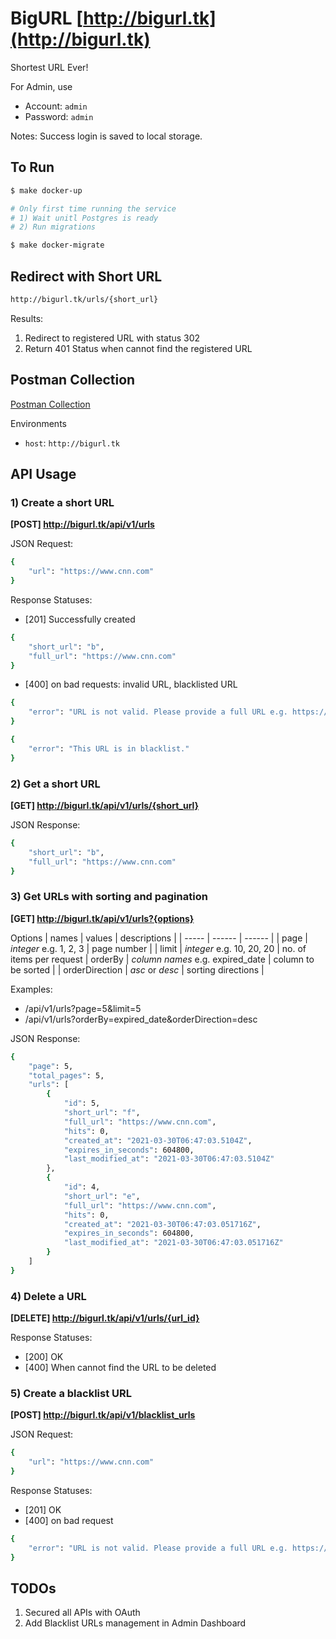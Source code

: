 # BigURL [http://bigurl.tk](http://bigurl.tk)
Shortest URL Ever!

For Admin, use
- Account: `admin`
- Password: `admin`

Notes: Success login is saved to local storage.

## To Run
```sh
$ make docker-up

# Only first time running the service
# 1) Wait unitl Postgres is ready
# 2) Run migrations

$ make docker-migrate
```


## Redirect with Short URL

```sh
http://bigurl.tk/urls/{short_url}
```

Results:
 1. Redirect to registered URL with status 302
 2. Return 401 Status when cannot find the registered URL

## Postman Collection
[Postman Collection](https://raw.githubusercontent.com/ekkapob/miniurl/main/MiniURL.postman_collection.json)

Environments
- `host`: `http://bigurl.tk`

## API Usage
### 1) Create a short URL
**[POST] http://bigurl.tk/api/v1/urls**

JSON Request:
```sh
{
    "url": "https://www.cnn.com"
}
```
Response Statuses:
  - [201] Successfully created

```sh
{
    "short_url": "b",
    "full_url": "https://www.cnn.com"
}
```

  - [400] on bad requests: invalid URL, blacklisted URL

```sh
{
    "error": "URL is not valid. Please provide a full URL e.g. https://google.com"
}
```

```sh
{
    "error": "This URL is in blacklist."
}
```

### 2) Get a short URL
**[GET] http://bigurl.tk/api/v1/urls/{short_url}**

JSON Response:
```sh
{
    "short_url": "b",
    "full_url": "https://www.cnn.com"
}
```
### 3) Get URLs with sorting and pagination
**[GET] http://bigurl.tk/api/v1/urls?{options}**

Options
| names | values | descriptions |
| ----- | ------ | ------ |
| page  | _integer_ e.g. 1, 2, 3 | page number |
| limit | _integer_ e.g. 10, 20, 20 | no. of items per request
| orderBy  | _column names_ e.g. expired_date | column to be sorted |
| orderDirection | _asc_ or _desc_ | sorting directions |

Examples:
- /api/v1/urls?page=5&limit=5
- /api/v1/urls?orderBy=expired_date&orderDirection=desc

JSON Response:
```sh
{
    "page": 5,
    "total_pages": 5,
    "urls": [
        {
            "id": 5,
            "short_url": "f",
            "full_url": "https://www.cnn.com",
            "hits": 0,
            "created_at": "2021-03-30T06:47:03.5104Z",
            "expires_in_seconds": 604800,
            "last_modified_at": "2021-03-30T06:47:03.5104Z"
        },
        {
            "id": 4,
            "short_url": "e",
            "full_url": "https://www.cnn.com",
            "hits": 0,
            "created_at": "2021-03-30T06:47:03.051716Z",
            "expires_in_seconds": 604800,
            "last_modified_at": "2021-03-30T06:47:03.051716Z"
        }
    ]
}
```

### 4) Delete a URL
**[DELETE] http://bigurl.tk/api/v1/urls/{url_id}**

Response Statuses:
  - [200] OK
  - [400] When cannot find the URL to be deleted

### 5) Create a blacklist URL
**[POST] http://bigurl.tk/api/v1/blacklist_urls**

JSON Request:
```sh
{
    "url": "https://www.cnn.com"
}
```

Response Statuses:
  - [201] OK
  - [400] on bad request

```sh
{
    "error": "URL is not valid. Please provide a full URL e.g. https://google.com"
}
```

## TODOs
1. Secured all APIs with OAuth
2. Add Blacklist URLs management in Admin Dashboard
